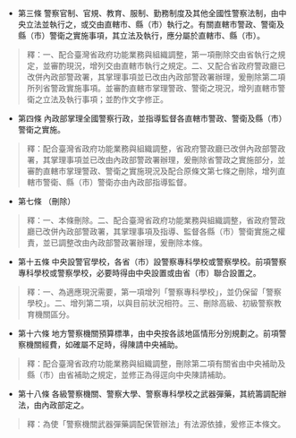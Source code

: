 * 第三條 警察官制、官規、教育、服制、勤務制度及其他全國性警察法制，由中央立法並執行之，或交由直轄市、縣（市）執行之。有關直轄市警政、警衛及縣（市）警衛之實施事項，其立法及執行，應分屬於直轄市、縣（市）。

> 釋：一、配合臺灣省政府功能業務與組織調整，第一項刪除交由省執行之規定，並審酌現況，增列交由直轄市執行之規定。二、又配合省政府警政廳已改併內政部警政署，其掌理事項並已改由內政部警政署辦理，爰刪除第二項所列省警政實施事項。並審酌直轄市掌理警政、警衛之現況，增列直轄市警衛之立法及執行事項；並酌作文字修正。

* 第四條 內政部掌理全國警察行政，並指導監督各直轄市警政、警衛及縣（市）警衛之實施。

> 釋：配合臺灣省政府功能業務與組織調整，省政府警政廳已改併內政部警政署，其掌理事項並已改由內政部警政署辦理，爰刪除省警政之實施部分，並審酌直轄市掌理警政、警衛之實施現況及配合原條文第七條之刪除，增列直轄市警衛、縣（市）警衛亦由內政部指導監督。

* 第七條 （刪除）

> 釋：一、本條刪除。二、配合臺灣省政府功能業務與組織調整，省政府警政廳已改併內政部警政署，其掌理事項及指導、監督各縣（市）警衛實施之權責，並已調整改由內政部警政署辦理，爰刪除本條。

* 第十五條 中央設警官學校，各省（市）設警察專科學校或警察學校。前項警察專科學校或警察學校，必要時得由中央設置或由省（市）聯合設置之。

> 釋：一、為適應現況需要，第一項增列「警察專科學校」，並仍保留「警察學校」。二、增列第二項，以與目前狀況相符。三、刪除高級、初級警察教育機關區分。

* 第十六條 地方警察機關預算標準，由中央按各該地區情形分別規劃之。前項警察機關經費，如確屬不足時，得陳請中央補助。

> 釋：配合臺灣省政府功能業務與組織調整，刪除第二項有關省由中央補助及縣（市）由省補助之規定，並修正為得逕向中央陳請補助。

* 第十八條 各級警察機關、警察大學、警察專科學校之武器彈藥，其統籌調配辦法，由內政部定之。

> 釋：為使「警察機關武器彈藥調配保管辦法」有法源依據，爰修正本條文。

